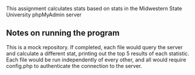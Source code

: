 This assignment calculates stats based on stats in the Midwestern State University phpMyAdmin server

## Notes on running the program
This is a mock repository. If completed, each file would query the server and calculate a different stat, printing out the top 5 results of each statistic.
Each file would be run independently of every other, and all would require config.php to authenticate the connection to the server.

